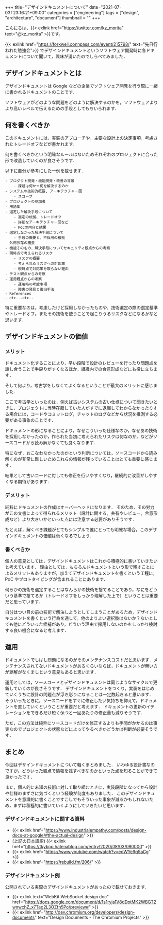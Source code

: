 +++
title="デザインドキュメントについて"
date="2021-07-03T23:16:21+09:00"
categories = ["engineering"]
tags = ["design", "architecture", "document"]
thumbnail = ""
+++

こんにちは、{{< exlink href="https://twitter.com/kz_morita" text="@kz_morita" >}}です。

{{< exlink href="https://forkwell.connpass.com/event/215798/" text="先日行われた勉強会">}} でデザインドキュメントというソフトウェア開発時に各ドキュメントについて聞いて，興味が湧いたのでしらべてみました．


## デザインドキュメントとは

デザインドキュメントは Google などの企業でソフトウェア開発を行う際に一緒に書かれるドキュメントのことです．

ソフトウェアがどのような問題をどのように解決するのかを，ソフトウェアよりより高いレベルで伝えるための手段としてもちいられます．


## 何を書くべきか

このドキュメントには，実装のアプローチや，主要な設計上の決定事項，考慮されたトレードオフなどが書かれます．


何を書くべきかという明確なルールはないためそれぞれのプロジェクトに合った形で改造していくのが良さそうです．

以下に自分が参考にした一例を載せます．

```
- プロダクト開発・機能開発・改善の背景
    - 課題は何か＝何を解決するのか
- システムの技術的概要, アーキテクチャー図
    - スコープ
- プロジェクトの参加者
- 用語集
- 選定した解決手段について
    - 選定の根拠、トレードオフ
    - 詳細なアーキテクチャー図など
    - PoCの内容と結果
- 選定しなかった解決手段について
    - 手段の概要と、不採用の根拠
- 外部依存の概要
- 機能そのもの、解決手段についてセキュリティ観点からの考察
- 現時点で考えられるリスク
    - リスクの概要
    - 考えられるリスクへの対応策
    - 現時点で対応策を取らない理由
- テスト観点からの考察
- 運用観点からの考察
    - 運用時の考慮事項
    - 障害の発見と復旧手法
- References
- etc...etc..
```

特に重要なのは，考慮したけど採用しなかったものや，技術選定の際の選定基準やトレードオフ，またその技術を使うことで起こりうるリスクなどになるかなと思います．

## デザインドキュメントの価値

### メリット

ドキュメント化することにより，早い段階で設計のレビューを行ったり問題点を話し合うことで手戻りがすくなるほか，組織内での合意形成などにも役に立ちます．


そして何より，考古学をしなくてよくなるということが最大のメリットに感じました．

ここで考古学といったのは，例えば古いシステムの古い仕様について聞きたいときに，プロジェクトに当時在籍していた人がすでに退職してわからなかったりする場合には，コードやコミットログ，チャットのログなどから状況を推測する必要がある事象のことです．

ドキュメントの形になることにより，なぜこういった仕様なのか，なぜあの技術を採用しなかったのか，作られた当初に考えられたリスクは何なのか，などがソースコードから読み解かなくても良くなります．

特になぜ，おこなわなかったのかという判断については，ソースコードから読み解くのが非常に難しいためこれらの情報が残っていることはとても重要に感じます．

結果として古いコードに対しても修正を行いやすくなり，継続的に改善がしやすくなる期待があります．

### デメリット

純粋にドキュメントの作成はオーバーヘッドになります．
そのため，その労力がこの文書によって得られるメリット（設計に関する，共有やレビュー，合意形成など）より大きいかといった点には注意する必要がありそうです．

たとえば，解くべき課題がとてもシンプルで誰にとっても明確な場合，このデザインドキュメントの価値は低くなるでしょう．

### 書くべきか

個人の意見としては，デザインドキュメントはこれから積極的に書いていきたいと考えています．
理由としては，もちろんドキュメントという形で残すことによるメリットもありますが，加えてデザインドキュメントを書くという工程に，PoC やプロトタイピングが含まれることにあります．

何らかの技術を選定することはなんらかの技術を捨てることであり，なにをどういう基準で捨てるか（トレードオフをしっかり理解した上で）ということは重要だと思っています．

自分はつい目の前の技術で解決しようとしてしまうことがあるため，デザインドキュメントを書くという行為を通して，他のよりよい選択肢はないか？ないとしても他にどういった候補があり，どういう理由で採用しないのかをしっかり検討する良い機会になると考えます．


## 運用

ドキュメントでしばし問題になるのがそのメンテナンスコストだと思います．メンテナンスされてないドキュメントがあるくらいならば，ドキュメントが無い方が誤解がなくましという意見もあると思います．

運用としては，ソースコードとデザインドキュメントは同じようなサイクルで更新していくのが良さそうです．
デザインドキュメントをつくり，実装をはじめていくうちに設計の問題点が浮き彫りになることは一定数起きると思います．
そういったときに，ソースコードをすぐに修正したい気持ちを抑えて，ドキュメントを直していくということが重要だと考えます．
ドキュメントの更新のイテレーションをできるだけ短く保つと一回あたりの修正量も減りそうです．


ただ，この方法は純粋にソースコードだけを修正するよりも手間がかかるのは事実なのでプロジェクトの状態などによってやるべきかどうかは判断が必要そうです．

## まとめ

今回はデザインドキュメントについて軽くまとめました．
いわゆる設計書なのですが，どういった観点で情報を残すべきなのかといった点を知ることができて良かったです．


また，個人的に未知の技術に対して取り組むときに，実装段階になってから設計や仕様のまずさに気づくという経験が何度もありました．
このデザインドキュメントを意識的に書くことですこしでもそういった事象が減るかもしれないため，まずは積極的に書いていくようにしていきたいと思います．

### デザインドキュメントに関する資料

- {{< exlink href="https://www.industrialempathy.com/posts/design-docs-at-google/#the-actual-design" >}}
- (上記の日本語訳) {{< exlink href="https://tkybpp.hatenablog.com/entry/2020/08/03/090000" >}}
- {{< exlink href="https://www.youtube.com/watch?v=edWYe9q5aCg" >}}
- {{< exlink href="https://rebuild.fm/206/" >}}

### デザインドキュメント例

公開されている実際のデザインドキュメントがあったので載せておきます．

- {{< exlink text="WebKit WebSocket design doc" href="https://docs.google.com/document/d/1s1ryja1V8dDotMK2WBGT2wnwchZ_x7Tag2L3OZfn5Po/preview#" >}}
- {{< exlink href="http://dev.chromium.org/developers/design-documents" text="Design Documents - The Chromium Projects" >}}

